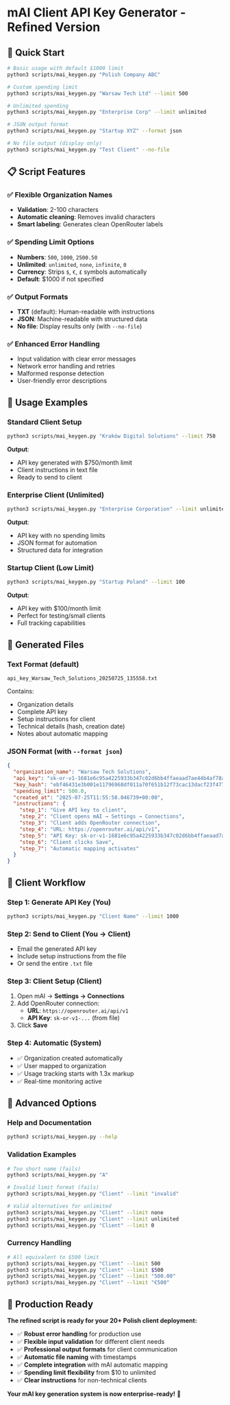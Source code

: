 # mAI Client API Key Generator - Refined Version

## 🎯 **Quick Start**

```bash
# Basic usage with default $1000 limit
python3 scripts/mai_keygen.py "Polish Company ABC"

# Custom spending limit
python3 scripts/mai_keygen.py "Warsaw Tech Ltd" --limit 500

# Unlimited spending
python3 scripts/mai_keygen.py "Enterprise Corp" --limit unlimited

# JSON output format
python3 scripts/mai_keygen.py "Startup XYZ" --format json

# No file output (display only)
python3 scripts/mai_keygen.py "Test Client" --no-file
```

## 📋 **Script Features**

### ✅ **Flexible Organization Names**
- **Validation**: 2-100 characters
- **Automatic cleaning**: Removes invalid characters  
- **Smart labeling**: Generates clean OpenRouter labels

### ✅ **Spending Limit Options**
- **Numbers**: `500`, `1000`, `2500.50`
- **Unlimited**: `unlimited`, `none`, `infinite`, `0`
- **Currency**: Strips `$`, `€`, `£` symbols automatically
- **Default**: $1000 if not specified

### ✅ **Output Formats**
- **TXT** (default): Human-readable with instructions
- **JSON**: Machine-readable with structured data
- **No file**: Display results only (with `--no-file`)

### ✅ **Enhanced Error Handling**
- Input validation with clear error messages
- Network error handling and retries
- Malformed response detection
- User-friendly error descriptions

## 🚀 **Usage Examples**

### **Standard Client Setup**
```bash
python3 scripts/mai_keygen.py "Kraków Digital Solutions" --limit 750
```

**Output**:
- API key generated with $750/month limit
- Client instructions in text file
- Ready to send to client

### **Enterprise Client (Unlimited)**
```bash
python3 scripts/mai_keygen.py "Enterprise Corporation" --limit unlimited --format json
```

**Output**:
- API key with no spending limits
- JSON format for automation
- Structured data for integration

### **Startup Client (Low Limit)**
```bash
python3 scripts/mai_keygen.py "Startup Poland" --limit 100
```

**Output**:
- API key with $100/month limit
- Perfect for testing/small clients
- Full tracking capabilities

## 📁 **Generated Files**

### **Text Format** (default)
```
api_key_Warsaw_Tech_Solutions_20250725_135558.txt
```

Contains:
- Organization details
- Complete API key  
- Setup instructions for client
- Technical details (hash, creation date)
- Notes about automatic mapping

### **JSON Format** (with `--format json`)
```json
{
  "organization_name": "Warsaw Tech Solutions",
  "api_key": "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",
  "key_hash": "ebf46431e3b001e11796968df011a70f651b12f73cac13dacf23f477f4699f0b",
  "spending_limit": 500.0,
  "created_at": "2025-07-25T11:55:58.046739+00:00",
  "instructions": {
    "step_1": "Give API key to client",
    "step_2": "Client opens mAI → Settings → Connections",
    "step_3": "Client adds OpenRouter connection",
    "step_4": "URL: https://openrouter.ai/api/v1",
    "step_5": "API Key: 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",
    "step_6": "Client clicks Save",
    "step_7": "Automatic mapping activates"
  }
}
```

## 🎯 **Client Workflow**

### **Step 1: Generate API Key (You)**
```bash
python3 scripts/mai_keygen.py "Client Name" --limit 1000
```

### **Step 2: Send to Client (You → Client)**
- Email the generated API key
- Include setup instructions from the file
- Or send the entire `.txt` file

### **Step 3: Client Setup (Client)**
1. Open mAI → **Settings → Connections**
2. Add OpenRouter connection:
   - **URL**: `https://openrouter.ai/api/v1`
   - **API Key**: `sk-or-v1-...` (from file)
3. Click **Save**

### **Step 4: Automatic (System)**
- ✅ Organization created automatically
- ✅ User mapped to organization  
- ✅ Usage tracking starts with 1.3x markup
- ✅ Real-time monitoring active

## 🔧 **Advanced Options**

### **Help and Documentation**
```bash
python3 scripts/mai_keygen.py --help
```

### **Validation Examples**
```bash
# Too short name (fails)
python3 scripts/mai_keygen.py "A"

# Invalid limit format (fails)  
python3 scripts/mai_keygen.py "Client" --limit "invalid"

# Valid alternatives for unlimited
python3 scripts/mai_keygen.py "Client" --limit none
python3 scripts/mai_keygen.py "Client" --limit unlimited
python3 scripts/mai_keygen.py "Client" --limit 0
```

### **Currency Handling**
```bash
# All equivalent to $500 limit
python3 scripts/mai_keygen.py "Client" --limit 500
python3 scripts/mai_keygen.py "Client" --limit $500
python3 scripts/mai_keygen.py "Client" --limit "500.00"
python3 scripts/mai_keygen.py "Client" --limit "€500"
```

## 🎉 **Production Ready**

**The refined script is ready for your 20+ Polish client deployment:**

- ✅ **Robust error handling** for production use
- ✅ **Flexible input validation** for different client needs
- ✅ **Professional output formats** for client communication
- ✅ **Automatic file naming** with timestamps
- ✅ **Complete integration** with mAI automatic mapping
- ✅ **Spending limit flexibility** from $10 to unlimited
- ✅ **Clear instructions** for non-technical clients

**Your mAI key generation system is now enterprise-ready!** 🚀